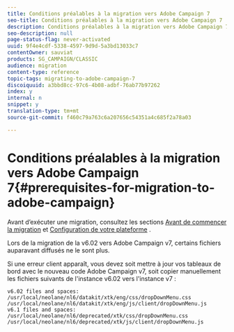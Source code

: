```yaml
---
title: Conditions préalables à la migration vers Adobe Campaign 7
seo-title: Conditions préalables à la migration vers Adobe Campaign 7
description: Conditions préalables à la migration vers Adobe Campaign 7
seo-description: null
page-status-flag: never-activated
uuid: 9f4e4cdf-5338-4597-9d9d-5a3bd13033c7
contentOwner: sauviat
products: SG_CAMPAIGN/CLASSIC
audience: migration
content-type: reference
topic-tags: migrating-to-adobe-campaign-7
discoiquuid: a3bbd8cc-97c6-4b08-adbf-76ab77b97262
index: y
internal: n
snippet: y
translation-type: tm+mt
source-git-commit: f460c79a763c6a207656c54351a4c685f2a78a03

---
```



# Conditions préalables à la migration vers Adobe Campaign 7{#prerequisites-for-migration-to-adobe-campaign}

Avant d’exécuter une migration, consultez les sections [Avant de commencer la migration](../../migration/using/before-starting-migration.md) et [Configuration de votre plateforme](../../migration/using/configuring-your-platform.md) .

Lors de la migration de la v6.02 vers Adobe Campaign v7, certains fichiers auparavant diffusés ne le sont plus.

Si une erreur client apparaît, vous devez soit mettre à jour vos tableaux de bord avec le nouveau code Adobe Campaign v7, soit copier manuellement les fichiers suivants de l&#39;instance v6.02 vers l&#39;instance v7 :

```
v6.02 files and spaces:
/usr/local/neolane/nl6/datakit/xtk/eng/css/dropDownMenu.css
/usr/local/neolane/nl6/datakit/xtk/eng/js/client/dropDownMenu.js
v6.1 files and spaces:
/usr/local/neolane/nl6/deprecated/xtk/css/dropDownMenu.css
/usr/local/neolane/nl6/deprecated/xtk/js/client/dropDownMenu.js  
```
